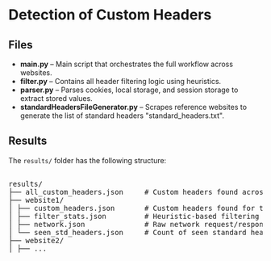 # Detection of Custom Headers

## Files

- **main.py** – Main script that orchestrates the full workflow across websites.
- **filter.py** – Contains all header filtering logic using heuristics.
- **parser.py** – Parses cookies, local storage, and session storage to extract stored values.
- **standardHeadersFileGenerator.py** – Scrapes reference websites to generate the list of standard headers "standard_headers.txt".

## Results

The `results/` folder has the following structure:

<pre> 
results/ 
├── all_custom_headers.json     # Custom headers found across all websites 
├── website1/ 
│ ├── custom_headers.json       # Custom headers found for this website 
│ ├── filter_stats.json         # Heuristic-based filtering attribution 
│ ├── network.json              # Raw network request/response events 
│ └── seen_std_headers.json     # Count of seen standard headers 
├── website2/ 
│ ├── ... </pre>